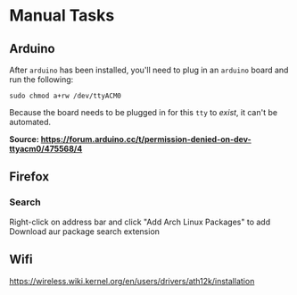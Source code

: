 # Manual Tasks

## Arduino

After `arduino` has been installed, you'll need to plug in an `arduino` board and run the following:
```
sudo chmod a+rw /dev/ttyACM0
```

Because the board needs to be plugged in for this `tty` to _exist_, it can't be automated.

**Source: https://forum.arduino.cc/t/permission-denied-on-dev-ttyacm0/475568/4**

## Firefox

### Search
Right-click on address bar and click "Add Arch Linux Packages" to add
Download aur package search extension

## Wifi
https://wireless.wiki.kernel.org/en/users/drivers/ath12k/installation
